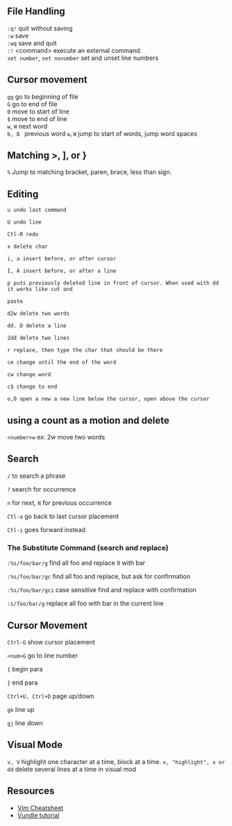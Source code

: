 ## File Handling

`:q!`   quit without saving  
`:w`    save  
`:wq`   save and quit  
`:!`    &lt;command&gt; execute an external command.  
`set number`, `set nonumber` set and unset line numbers

## Cursor movement

`gg`      go to beginning of file  
`G`       go to end of file  
`0`       move to start of line  
`$`       move to end of line  
`w`, `W`  next word  
`b, B `   previous word
`w,W`     jump to start of words, jump word spaces

## Matching >, ], or }

`%` Jump to matching bracket, paren, brace, less than sign.

## Editing
```
u undo last command

U undo line

Ctl-R redo

x delete char

i, a insert before, or after cursor

I, A insert before, or after a line

p puts previously deleted line in front of cursor. When used with dd it works like cut and

paste

d2w delete two words

dd. D delete a line

2dd delete two lines

r replace, then type the char that should be there

ce change until the end of the word

cw change word

c$ change to end

o,O open a new a new line below the cursor, open above the cursor
```


## using a count as a motion and delete
`<number>w` ex: 2w move two words

## Search
`/` to search a phrase

`?` search for occurrence

`n` for next, `N` for previous occurrence

`Ctl-o` go back to last cursor placement

`Ctl-i` goes forward instead

### The Substitute Command (search and replace)

`:%s/foo/bar/g` find all foo and replace it with bar

`:%s/foo/bar/gc` find all foo and replace, but ask for confirmation

`:%s/foo/bar/gci` case sensitive find and replace with confirmation

`:s/foo/bar/g` replace all foo with bar in the current line

## Cursor Movement
`Ctrl-G` show cursor placement

`<num>G` go to line number

`{` begin para

`}` end para

`Ctrl+U, Ctrl+D` page up/down

`gk` line up

`gj` line down

## Visual Mode

`v, V`  highlight one character at a time, block at a time.
`v, "highlight", x or dd`  delete several lines at a time in visual mod


## Resources

- [Vim Cheatsheet](http://vimsheet.com/)
- [Vundle tutorial](https://c7.se/switching-to-vundle/)

